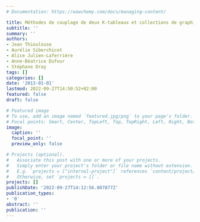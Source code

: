 ```yaml
---
# Documentation: https://wowchemy.com/docs/managing-content/

title: Méthodes de couplage de deux K-tableaux et collections de graphiques
subtitle: ''
summary: ''
authors:
- Jean Thioulouse
- Aurélie Siberchicot
- Alice Julien-Laferrière
- Anne-Béatrice Dufour
- Stéphane Dray
tags: []
categories: []
date: '2013-01-01'
lastmod: 2022-09-27T14:50:52+02:00
featured: false
draft: false

# Featured image
# To use, add an image named `featured.jpg/png` to your page's folder.
# Focal points: Smart, Center, TopLeft, Top, TopRight, Left, Right, BottomLeft, Bottom, BottomRight.
image:
  caption: ''
  focal_point: ''
  preview_only: false

# Projects (optional).
#   Associate this post with one or more of your projects.
#   Simply enter your project's folder or file name without extension.
#   E.g. `projects = ["internal-project"]` references `content/project/deep-learning/index.md`.
#   Otherwise, set `projects = []`.
projects: []
publishDate: '2022-09-27T14:12:56.807877Z'
publication_types:
- '0'
abstract: ''
publication: ''
---
```

